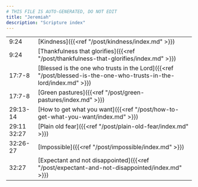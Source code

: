 ```yaml
---
# THIS FILE IS AUTO-GENERATED, DO NOT EDIT
title: "Jeremiah"
description: "Scripture index"
---
```


|  |  |
| --- | --- |
| 9:24 | [Kindness]({{<ref "/post/kindness/index.md" >}}) |
| 9:24 | [Thankfulness that glorifies]({{<ref "/post/thankfulness-that-glorifies/index.md" >}}) |
| 17:7-8 | [Blessed is the one who trusts in the Lord]({{<ref "/post/blessed-is-the-one-who-trusts-in-the-lord/index.md" >}}) |
| 17:7-8 | [Green pastures]({{<ref "/post/green-pastures/index.md" >}}) |
| 29:13-14 | [How to get what you want]({{<ref "/post/how-to-get-what-you-want/index.md" >}}) |
| 29:11 <br/> 32:27 | [Plain old fear]({{<ref "/post/plain-old-fear/index.md" >}}) |
| 32:26-27 | [Impossible]({{<ref "/post/impossible/index.md" >}}) |
| 32:27 | [Expectant and not disappointed]({{<ref "/post/expectant-and-not-disappointed/index.md" >}}) |
